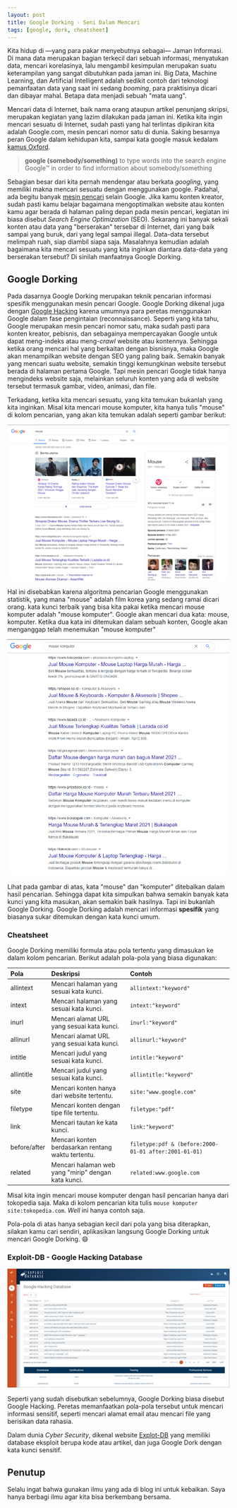 ```yaml
---
layout: post
title: Google Dorking - Seni Dalam Mencari
tags: [google, dork, cheatsheet]
---
```


Kita hidup di —yang para pakar menyebutnya sebagai— Jaman Informasi. Di mana data merupakan bagian terkecil dari sebuah informasi, menyatukan data, mencari korelasinya, lalu mengambil kesimpulan merupakan suatu keterampilan yang sangat dibutuhkan pada jaman ini. Big Data, Machine Learning, dan Artificial Intelligent adalah sedikit contoh dari teknologi pemanfaatan data yang saat ini sedang *booming*, para praktisinya dicari dan dibayar mahal. Betapa data menjadi sebuah "mata uang". 

Mencari data di Internet, baik nama orang ataupun artikel penunjang skripsi, merupakan kegiatan yang lazim dilakukan pada jaman ini. Ketika kita ingin mencari sesuatu di Internet, sudah pasti yang hal terlintas dipikiran kita adalah Google.com, mesin pencari nomor satu di dunia. Saking besarnya peran Google dalam kehidupan kita, sampai kata google masuk kedalam [kamus Oxford](https://www.oxfordlearnersdictionaries.com/definition/english/google). 

> **google (somebody/something)** to type words into the search engine Google™ in order to find information about somebody/something

Sebagian besar dari kita pernah mendengar atau berkata *googling*, yang memiliki makna mencari sesuatu dengan menggunakan google. Padahal, ada begitu banyak [mesin pencari](https://www.niagahoster.co.id/blog/daftar-mesin-pencari-selain-google/) selain Google. Jika kamu konten kreator, sudah pasti kamu belajar bagaimana mengoptimalkan website atau konten kamu agar berada di halaman paling depan pada mesin pencari, kegiatan ini biasa disebut *Search Engine Optimization* (SEO). Sekarang ini banyak sekali konten atau data yang "berserakan" tersebar di Internet, dari yang baik sampai yang buruk, dari yang legal sampai illegal. Data-data tersebut melimpah ruah, siap diambil siapa saja. Masalahnya kemudian adalah bagaimana kita mencari sesuatu yang kita inginkan diantara data-data yang berserakan tersebut? Di sinilah manfaatnya Google Dorking.

## Google Dorking

Pada dasarnya Google Dorking merupakan teknik pencarian informasi spesifik menggunakan mesin pencari Google. Google Dorking dikenal juga dengan [Google Hacking](https://en.wikipedia.org/wiki/Google_hacking) karena umumnya para peretas menggunakan Google dalam fase pengintaian (reconnaissance). Seperti yang kita tahu, Google merupakan mesin pencari nomor satu, maka sudah pasti para konten kreator, pebisnis, dan sebagainya mempercayakan Google untuk dapat meng-indeks atau meng-*crawl* website atau kontennya. Sehingga ketika orang mencari hal yang berkaitan dengan bisnisnya, maka Google akan menampilkan website dengan SEO yang paling baik. Semakin banyak yang mencari suatu website, semakin tinggi kemungkinan website tersebut berada di halaman pertama Google. Tapi mesin pencari Google tidak hanya mengindeks website saja, melainkan seluruh konten yang ada di website tersebut termasuk gambar, video, animasi, dan file. 

Terkadang, ketika kita mencari sesuatu, yang kita temukan bukanlah yang kita inginkan. Misal kita mencari mouse komputer, kita hanya tulis "mouse" di kolom pencarian, yang akan kita temukan adalah seperti gambar berikut:

![mouse](/assets/img/posts/google-dorking/mouse.png)

Hal ini disebabkan karena algoritma pencarian Google menggunakan statistik, yang mana "mouse" adalah film korea yang sedang ramai dicari orang. kata kunci terbaik yang bisa kita pakai ketika mencari mouse komputer adalah "mouse komputer". Google akan mencari dua kata: mouse, komputer. Ketika dua kata ini ditemukan dalam sebuah konten, Google akan menganggap telah menemukan "mouse komputer"

![mouse-komputer](/assets/img/posts/google-dorking/mouse-komputer.png)

Lihat pada gambar di atas, kata "mouse" dan "komputer" ditebalkan dalam hasil pencarian. Sehingga dapat kita simpulkan bahwa semakin banyak kata kunci yang kita masukan, akan semakin baik hasilnya. Tapi ini bukanlah Google Dorking. Google Dorking adalah mencari informasi **spesifik** yang biasanya sukar ditemukan dengan kata kunci umum.

### Cheatsheet

Google Dorking memiliki formula atau pola tertentu yang dimasukan ke dalam kolom pencarian. Berikut adalah pola-pola yang biasa digunakan:


| Pola          | Deskripsi                                       | Contoh                            |
| :-------------- |:---------------------------------------------------| :------------------------------------|
| allintext      | Mencari halaman yang sesuai kata kunci. | `allintext:"keyword"` |
| intext      | Mencari halaman yang sesuai kata kunci. | `intext:"keyword"` |
| inurl      | Mencari alamat URL yang sesuai kata kunci. | `inurl:"keyword"` |
| allinurl      | Mencari alamat URL yang sesuai kata kunci. | `allinurl:"keyword"` |
| intitle      | Mencari judul yang sesuai kata kunci. | `intitle:"keyword"` |
| allintitle      | Mencari judul yang sesuai kata kunci. | `allintitle:"keyword"` |
| site      | Mencari konten hanya dari website tertentu. | `site:"www.google.com"` |
| filetype      | Mencari konten dengan tipe file tertentu. | `filetype:"pdf"` |
| link      | Mencari tautan ke kata kunci. | `link:"keyword"` |
| before/after      | Mencari konten berdasarkan rentang waktu tertentu. | `filetype:pdf & (before:2000-01-01 after:2001-01-01)` |
| related      | Mencari halaman web yang "mirip" dengan kata kunci. | `related:www.google.com` |


Misal kita ingin mencari mouse komputer dengan hasil pencarian hanya dari tokopedia saja. Maka di kolom pencarian kita tulis
`mouse komputer site:tokopedia.com`. *Well* ini hanya contoh saja. 

Pola-pola di atas hanya sebagian kecil dari pola yang bisa diterapkan, silakan kamu cari sendiri, aplikasikan langsung Google Dorking untuk mencari Google Dorking. :smile:

### Exploit-DB - Google Hacking Database

![ghdb](/assets/img/posts/google-dorking/ghdb.png)

Seperti yang sudah disebutkan sebelumnya, Google Dorking biasa disebut Google Hacking. Peretas memanfaatkan pola-pola tersebut untuk mencari informasi sensitif, seperti mencari alamat email atau mencari file yang berisikan data rahasia. 

Dalam dunia *Cyber Security*, dikenal website [Explot-DB](https://www.exploit-db.com/) yang memiliki database eksploit berupa kode atau artikel, dan juga Google Dork dengan kata kunci sensitif. 


## Penutup
Selalu ingat bahwa gunakan ilmu yang ada di blog ini untuk kebaikan. Saya hanya berbagi ilmu agar kita bisa berkembang bersama.
